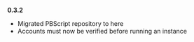 **0.3.2**

- Migrated PBScript repository to here
- Accounts must now be verified before running an instance
